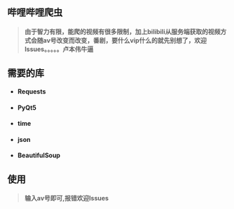 ## 哔哩哔哩爬虫

> #### 由于智力有限，能爬的视频有很多限制，加上bilibili从服务端获取的视频方式会随av号改变而改变，番剧，要什么vip什么的就先别想了，欢迎lssues。。。。。卢本伟牛逼

## 需要的库

- #### Requests

- #### PyQt5

- #### time

- #### json

- #### BeautifulSoup

## 使用

> #### 输入av号即可,报错欢迎lssues

